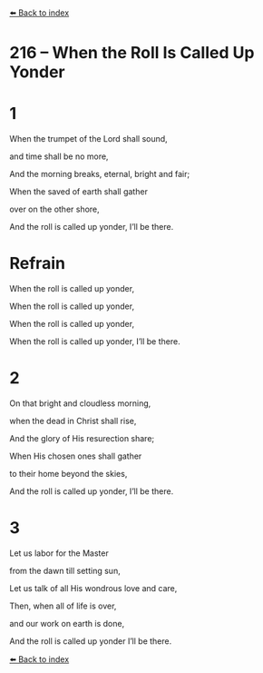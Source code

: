 [⬅️ Back to index](../README.md)

# 216 – When the Roll Is Called Up Yonder





# 1

When the trumpet of the Lord shall sound,

and time shall be no more,

And the morning breaks, eternal, bright and fair;

When the saved of earth shall gather

over on the other shore,

And the roll is called up yonder, I’ll be there.



# Refrain

When the roll is called up yonder,

When the roll is called up yonder,

When the roll is called up yonder,

When the roll is called up yonder, I’ll be there.



# 2

On that bright and cloudless morning,

when the dead in Christ shall rise,

And the glory of His resurection share;

When His chosen ones shall gather

to their home beyond the skies,

And the roll is called up yonder, I’ll be there.



# 3

Let us labor for the Master

from the dawn till setting sun,

Let us talk of all His wondrous love and care,

Then, when all of life is over,

and our work on earth is done,

And the roll is called up yonder I’ll be there.

[⬅️ Back to index](../README.md)
